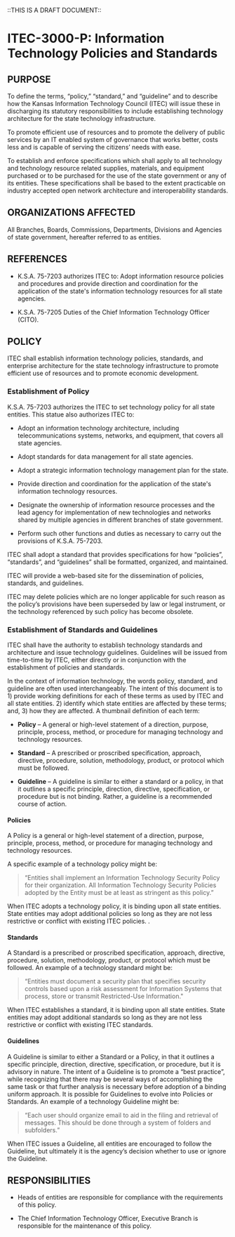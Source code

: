 ::THIS IS A DRAFT DOCUMENT::
# ITEC-3000-P: Information Technology Policies and Standards

## PURPOSE

To define the terms, “policy,” “standard,” and “guideline” and to describe how the Kansas Information Technology Council (ITEC) will issue these in discharging its statutory responsibilities to include establishing technology architecture for the state technology infrastructure.

To promote efficient use of resources and to promote the delivery of public services by an IT enabled system of governance that works better, costs less and is capable of serving the citizens’ needs with ease.

To establish and enforce specifications which shall apply to all technology and technology resource related supplies, materials, and equipment purchased or to be purchased for the use of the state government or any of its entities.  These specifications shall be based to the extent practicable on industry accepted open network architecture and interoperability standards.

## ORGANIZATIONS AFFECTED

All Branches, Boards, Commissions, Departments, Divisions and Agencies of state government, hereafter referred to as entities.

## REFERENCES

- K.S.A. 75-7203 authorizes ITEC to: Adopt information resource policies and procedures and provide direction and coordination for the application of the state's information technology resources for all state agencies.

- K.S.A. 75-7205 Duties of the Chief Information Technology Officer (CITO).

## POLICY

ITEC shall establish information technology policies, standards, and enterprise architecture for the state technology infrastructure to promote efficient use of resources and to promote economic development.

### Establishment of Policy

K.S.A. 75-7203 authorizes the ITEC to set technology policy for all state entities.  This statue also authorizes ITEC to:

- Adopt an information technology architecture, including telecommunications systems, networks, and equipment, that covers all state agencies.

- Adopt standards for data management for all state agencies. 

- Adopt a strategic information technology management plan for the state.

- Provide direction and coordination for the application of the state's information technology resources.

- Designate the ownership of information resource processes and the lead agency for implementation of new technologies and networks shared by multiple agencies in different branches of state government.

- Perform such other functions and duties as necessary to carry out the provisions of K.S.A. 75-7203.

ITEC shall adopt a standard that provides specifications for how “policies”, “standards”, and “guidelines” shall be formatted, organized, and maintained.

ITEC will provide a web-based site for the dissemination of policies, standards, and guidelines.

ITEC may delete policies which are no longer applicable for such reason as the policy’s provisions have been superseded by law or legal instrument, or the technology referenced by such policy has become obsolete.

### Establishment of Standards and Guidelines

ITEC shall have the authority to establish technology standards and architecture and issue technology guidelines. Guidelines will be issued from time-to-time by ITEC, either directly or in conjunction with the establishment of policies and standards.

In the context of information technology, the words policy, standard, and guideline are often used interchangeably.  The intent of this document is to 1) provide working definitions for each of these terms as used by ITEC and all state entities. 2) identify which state entities are affected by these terms; and, 3) how they are affected.  A thumbnail definition of each term:

- **Policy** – A general or high-level statement of a direction, purpose, principle, process, method, or procedure for managing technology and technology resources.

- **Standard** – A prescribed or proscribed specification, approach, directive, procedure, solution, methodology, product, or protocol which must be followed.

- **Guideline** – A guideline is similar to either a standard or a policy, in that it outlines a specific principle, direction, directive, specification, or procedure but is not binding. Rather, a guideline is a recommended course of action.

#### Policies

A Policy is a general or high-level statement of a direction, purpose, principle, process, method, or procedure for managing technology and technology resources. 

A specific example of a technology policy might be:

> “Entities shall implement an Information Technology Security Policy for their organization. All Information Technology Security Policies adopted by the Entity must be at least as stringent as this policy.”

When ITEC adopts a technology policy, it is binding upon all state entities.  State entities may adopt additional policies so long as they are not less restrictive or conflict with existing ITEC policies.
.	
#### Standards

A Standard is a prescribed or proscribed specification, approach, directive, procedure, solution, methodology, product, or protocol which must be followed. An example of a technology standard might be:

> “Entities must document a security plan that specifies security controls based upon a risk assessment for Information Systems that process, store or transmit Restricted-Use Information."

When ITEC establishes a standard, it is binding upon all state entities.  State entities may adopt additional standards so long as they are not less restrictive or conflict with existing ITEC standards.

#### Guidelines

A Guideline is similar to either a Standard or a Policy, in that it outlines a specific principle, direction, directive, specification, or procedure, but it is advisory in nature. The intent of a Guideline is to promote a “best practice”, while recognizing that there may be several ways of accomplishing the same task or that further analysis is necessary before adoption of a binding uniform approach. It is possible for Guidelines to evolve into Policies or Standards.  An example of a technology Guideline might be:

> “Each user should organize email to aid in the filing and retrieval of messages.  This should be done through a system of folders and subfolders.”

When ITEC issues a Guideline, all entities are encouraged to follow the Guideline, but ultimately it is the agency’s decision whether to use or ignore the Guideline.

## RESPONSIBILITIES

- Heads of entities are responsible for compliance with the requirements of this policy.

- The Chief Information Technology Officer, Executive Branch is responsible for the maintenance of this policy.
